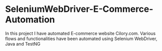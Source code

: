 # SeleniumWebDriver-E-Commerce-Automation
In this project I have automated E-commerce website Cilory.com. Various flows and functionalities have been automated using Selenium WebDriver, Java and TestNG 
